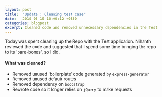 ```yaml
---
layout: post
title:  "Update : Cleaning test case"
date:   2018-05-15 18:00:12 +0530
categories: blogpost
excerpt: Cleaned code and removed unnecessary dependencies in the Test Web Application
---
```


Today was spent cleaning up the Repo with the Test application. Nihanth reviewed the code and suggested that I spend some time bringing the repo to its 'bare-bones', so I did.

#### What was cleaned?

- Removed unused 'boilerplate' code generated by `express-generator`
- Removed unused default routes
- Removed dependency on `bootstrap`
- Rewrote code so it longer relies on `jQuery` to make requests